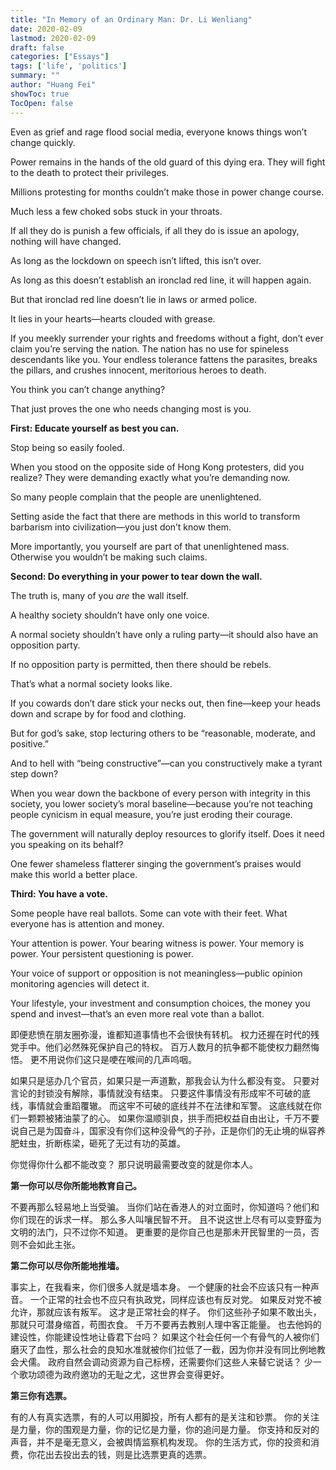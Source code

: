 ```yaml
---
title: "In Memory of an Ordinary Man: Dr. Li Wenliang"
date: 2020-02-09
lastmod: 2020-02-09
draft: false
categories: ["Essays"]
tags: ['life', 'politics']
summary: ""
author: "Huang Fei"
showToc: true
TocOpen: false
---
```


Even as grief and rage flood social media, everyone knows things won’t change quickly.

Power remains in the hands of the old guard of this dying era. They will fight to the death to protect their privileges.

Millions protesting for months couldn’t make those in power change course.

Much less a few choked sobs stuck in your throats.

If all they do is punish a few officials, if all they do is issue an apology, nothing will have changed.

As long as the lockdown on speech isn’t lifted, this isn’t over.

As long as this doesn’t establish an ironclad red line, it will happen again.

But that ironclad red line doesn’t lie in laws or armed police.

It lies in your hearts—hearts clouded with grease.

If you meekly surrender your rights and freedoms without a fight, don’t ever claim you’re serving the nation. The nation has no use for spineless descendants like you. Your endless tolerance fattens the parasites, breaks the pillars, and crushes innocent, meritorious heroes to death.

You think you can’t change anything?

That just proves the one who needs changing most is you.

**First: Educate yourself as best you can.**

Stop being so easily fooled.

When you stood on the opposite side of Hong Kong protesters, did you realize? They were demanding exactly what you’re demanding now.

So many people complain that the people are unenlightened.

Setting aside the fact that there are methods in this world to transform barbarism into civilization—you just don’t know them.

More importantly, you yourself are part of that unenlightened mass. Otherwise you wouldn’t be making such claims.

**Second: Do everything in your power to tear down the wall.**

The truth is, many of you *are* the wall itself.

A healthy society shouldn’t have only one voice.

A normal society shouldn’t have only a ruling party—it should also have an opposition party.

If no opposition party is permitted, then there should be rebels.

That’s what a normal society looks like.

If you cowards don’t dare stick your necks out, then fine—keep your heads down and scrape by for food and clothing.

But for god’s sake, stop lecturing others to be “reasonable, moderate, and positive.”

And to hell with “being constructive”—can you constructively make a tyrant step down?

When you wear down the backbone of every person with integrity in this society, you lower society’s moral baseline—because you’re not teaching people cynicism in equal measure, you’re just eroding their courage.

The government will naturally deploy resources to glorify itself. Does it need you speaking on its behalf?

One fewer shameless flatterer singing the government’s praises would make this world a better place.

**Third: You have a vote.**

Some people have real ballots. Some can vote with their feet. What everyone has is attention and money.

Your attention is power. Your bearing witness is power. Your memory is power. Your persistent questioning is power.

Your voice of support or opposition is not meaningless—public opinion monitoring agencies will detect it.

Your lifestyle, your investment and consumption choices, the money you spend and invest—that’s an even more real vote than a ballot.

即便悲愤在朋友圈弥漫，谁都知道事情也不会很快有转机。
权力还握在时代的残党手中。他们必然殊死保护自己的特权。
百万人数月的抗争都不能使权力翻然悔悟。
更不用说你们这只是哽在喉间的几声呜咽。

如果只是惩办几个官员，如果只是一声道歉，那我会认为什么都没有变。
只要对言论的封锁没有解除，事情就没有结束。
只要这件事情没有形成牢不可破的底线，事情就会重蹈覆辙。
而这牢不可破的底线并不在法律和军警。
这底线就在你们一颗颗被猪油蒙了的心。
如果你温顺驯良，拱手而把权益自由出让，千万不要说自己是为国奋斗，国家没有你们这种没骨气的子孙，正是你们的无止境的纵容养肥蛀虫，折断栋梁，砸死了无过有功的英雄。

你觉得你什么都不能改变？
那只说明最需要改变的就是你本人。

**第一你可以尽你所能地教育自己。**

不要再那么轻易地上当受骗。
当你们站在香港人的对立面时，你知道吗？他们和你们现在的诉求一样。
那么多人叫嚷民智不开。
且不说这世上尽有可以变野蛮为文明的法门，只不过你不知道。
更重要的是你自己也是那未开民智里的一员，否则不会如此主张。

**第二你可以尽你所能地推墙。**

事实上，在我看来，你们很多人就是墙本身。
一个健康的社会不应该只有一种声音。
一个正常的社会也不应只有执政党，同样应该也有反对党。
如果反对党不被允许，那就应该有叛军。
这才是正常社会的样子。
你们这些孙子如果不敢出头，那就只可潜身缩首，苟图衣食。
千万不要再去教别人理中客正能量。
也去他妈的建设性，你能建设性地让昏君下台吗？
如果这个社会任何一个有骨气的人被你们磨灭了血性，那么社会的良知水准就被你们拉低了一截，因为你并没有同比例地教会犬儒。
政府自然会调动资源为自己标榜，还需要你们这些人来替它说话？
少一个歌功颂德为政府邀功的无耻之尤，这世界会变得更好。

**第三你有选票。**

有的人有真实选票，有的人可以用脚投，所有人都有的是关注和钞票。
你的关注是力量，你的围观是力量，你的记忆是力量，你的追问是力量。
你支持和反对的声音，并不是毫无意义，会被舆情监察机构发现。
你的生活方式，你的投资和消费，你花出去投出去的钱，则是比选票更真的选票。